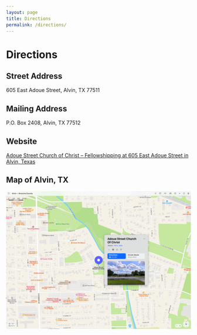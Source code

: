 ```yaml
---
layout: page
title: Directions
permalink: /directions/
---
```


# Directions

## Street Address

605 East Adoue Street, Alvin, TX  77511

## Mailing Address

P.O. Box 2408, Alvin, TX  77512

## Website

[Adoue Street Church of Christ – Fellowshipping at 605 East Adoue Street in Alvin, Texas](https://www.ascoc.org/)

## Map of Alvin, TX

![ASCOC Alvin Map](/assets/img/ASCOC-Alvin-Map.png)